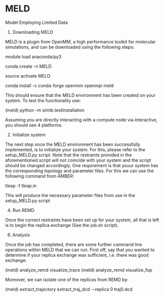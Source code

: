 # MELD
Model Employing Limited Data
1. Downloading MELD

MELD is a plugin from OpenMM, a high performance toolkit for molecular simulations, and can be downloaded using the following steps: 

module load anaconda/py3 

conda create -n MELD 

source activate MELD

conda install -c conda-forge openmm openmpi meld

This should ensure that the MELD environment has been created on your system. To test the functionality use: 

(meld) python -m simtk.testInstallation

Assuming you are directly interacting with a compute node via interactive, you should see 4 platforms.

2. Initialize system

The next step once the MELD environment has been successfully implemented, is to initialize your system. For this, please refer to the setup_MELD.py script. 
Note that the restraints provided in the aforementioned script will not coincide with your system and the script should be changed accordingly. One requirement is that youur system has the corresponding topology and parameter files. For this we can use the following command from AMBER:

tleap -f tleap.in

This will produce the necessary parameter files from use in the setup_MELD.py script

4. Run REMD

Once the correct restraints have been set up for your system, all that is left is to begin the replica exchange (See the job.sh script).

6. Analysis

Once the job has completed, there are some further command line operations within MELD that we can run. First off, say that you wanted to determine if your replica exchange was sufficient, i.e. there was good exchange: 

(meld) analyze_remd visualize_trace 
(meld) analyze_remd visualize_fup

Moreover, we can isolate one of the replicas from REMD by: 

(meld) extract_trajectory extract_traj_dcd --replica 0 traj0.dcd 

